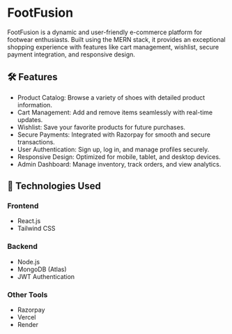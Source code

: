 <h1>FootFusion</h1>
<p>FootFusion is a dynamic and user-friendly e-commerce platform for footwear enthusiasts. Built using the MERN stack, it provides an exceptional shopping experience with features like cart management, wishlist, secure payment integration, and responsive design.</p>
<h2>🛠️ Features</h2>
<ul>
  <li>Product Catalog: Browse a variety of shoes with detailed product information.</li>
  <li>Cart Management: Add and remove items seamlessly with real-time updates.
</li>
  <li>Wishlist: Save your favorite products for future purchases.</li>
  <li>Secure Payments: Integrated with Razorpay for smooth and secure transactions.</li>
  <li>User Authentication: Sign up, log in, and manage profiles securely.</li>
  <li>Responsive Design: Optimized for mobile, tablet, and desktop devices.</li>
  <li>Admin Dashboard: Manage inventory, track orders, and view analytics.</li>
</ul>
<h2>🚀 Technologies Used</h2>
<h3>Frontend</h3>
<ul>
  <li>React.js</li>
  <li>Tailwind CSS</li>
</ul>
<h3>Backend</h3>
<ul>
  <li>Node.js</li>
  <li>MongoDB (Atlas)</li>
  <li>JWT Authentication</li>
</ul>
<h3>Other Tools</h3>
<ul>
  <li>Razorpay</li>
  <li>Vercel</li>
  <li>Render</li>
</ul>
